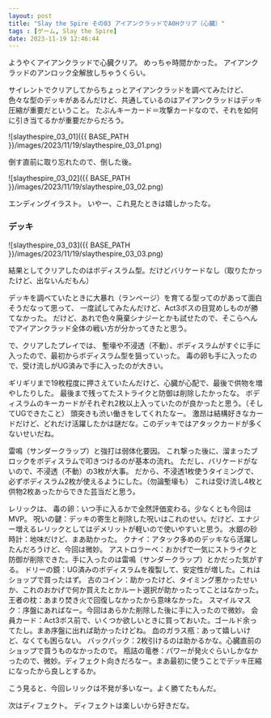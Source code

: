 ```yaml
---
layout: post
title: "Slay the Spire その03 アイアンクラッドでA0Hクリア（心臓）"
tags : [ゲーム, Slay the Spire]
date: 2023-11-19 12:46:44
---
```



ようやくアイアンクラッドで心臓クリア。
めっちゃ時間かかった。
アイアンクラッドのアンロック全解放しちゃうくらい。

サイレントでクリアしてからちょっとアイアンクラッドを調べてみたけど、
色々な型のデッキがあるんだけど、共通しているのはアイアンクラッドはデッキ圧縮が重要だということ。
たぶんキーカード＝攻撃カードなので、それを如何に引き当てるかが重要だからだろう。



![slaythespire_03_01]({{ BASE_PATH }}/images/2023/11/19/slaythespire_03_01.png)

倒す直前に取り忘れたので、倒した後。


![slaythespire_03_02]({{ BASE_PATH }}/images/2023/11/19/slaythespire_03_02.png)

エンディングイラスト。
いやー、これ見たときは嬉しかったな。






### デッキ


![slaythespire_03_03]({{ BASE_PATH }}/images/2023/11/19/slaythespire_03_03.png)

結果としてクリアしたのはボディスラム型。だけどバリケードなし（取りたかったけど、出ないんだもん）

デッキを調べていたときに大暴れ（ランページ）を育てる型ってのがあって面白そうだなって思って、
一度試してみたんだけど、Act3ボスの目覚めしものが勝てなかった。
だけど、あれで色々廃棄シナジーとかも試せたので、そこらへんでアイアンクラッド全体の戦い方が分かってきたと思う。

で、クリアしたプレイでは、
塹壕や不浸透（不動）、ボディスラムがすぐに手に入ったので、最初からボディスラム型を狙っていった。
毒の卵も手に入ったので、受け流しがUG済みで手に入ったのが大きい。

ギリギリまで19枚程度に押さえていたんだけど、心臓が心配で、最後で供物を増やしたりした。
最後まで残ってたストライクと防御は削除したかったな。
ボディスラムのキーカードがそれぞれ2枚以上入っていたのが良かったと思う。（そしてUGできたこと）
頭突きも渋い働きをしてくれたなー。
激昂は結構好きなカードだけど、どれだけ活躍したかは謎だな。このデッキではアタックカードが多くないせいだね。

雷鳴（サンダークラップ）と強打は弱体化要因。
これ撃った後に、溜まったブロックをボディスラムで叩きつけるのが基本の流れ。
ただし、バリケードがないので、不浸透（不動）の3枚が大事。
だから、不浸透1枚使うタイミングで、必ずボディスラム2枚が使えるようにした。（勿論塹壕も）
これは受け流し4枚と供物2枚あったからできた芸当だと思う。


レリックは、
毒の卵：いつ手に入るかで全然評価変わる。少なくとも今回はMVP。
呪いの鍵：デッキの寄生と削除した呪いはこれのせい。だけど、エナジー増えるレリックとしてはデメリットが軽いので使いやすいと思う。
水銀の砂時計：地味だけど、まあ助かった。
クナイ：アタック多めのデッキなら活躍したんだろうけど、今回は微妙。
アストロラーベ：おかげで一気にストライクと防御が削除できた。手に入ったのは雷鳴（サンダークラップ）とかだった気がする。
ドリーの鏡：UG済みのボディスラムを複製して、安定性が増した。これはショップで買ったはず。
古のコイン：助かったけど、タイミング悪かったせいか、これのおかげで何か買えたとかルート選択が助かったってことはなかった。
王者の枕：あまり焚き火で回復しなかったから意味なかった。
スマイルマスク：序盤にあればなー。今回はあらかた削除した後に手に入ったので微妙。
会員カード：Act3ボス前で、いくつか欲しいときに買っておいた。ゴールド余ってたし。まあ序盤に出れば助かったけどね。
血のガラス瓶：あって嬉しいけど、なくても困らない。
バックパック：2枚引けるのは助かるかな。心臓直前のショップで買うものなかったので。
瓶詰の竜巻：パワーが発火ぐらいしかなかったので、微妙。ディフェクト向きだろなー。まあ最初に使うことでデッキ圧縮になったから良しとするか。


こう見ると、今回レリックは不発が多いなー。よく勝てたもんだ。



次はディフェクト。
ディフェクトは楽しいから好きだな。






